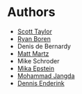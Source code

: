 # Authors

- [Scott Taylor](https://github.com/staylor)
- [Ryan Boren](https://github.com/ryanboren)
- Denis de Bernardy
- [Matt Martz](https://github.com/sivel)
- Mike Schroder
- [Mika Epstein](https://github.com/ipstenu)
- [Mohammad Jangda](https://github.com/mjangda)
- [Dennis Enderink](https://github.com/dennisenderink)
